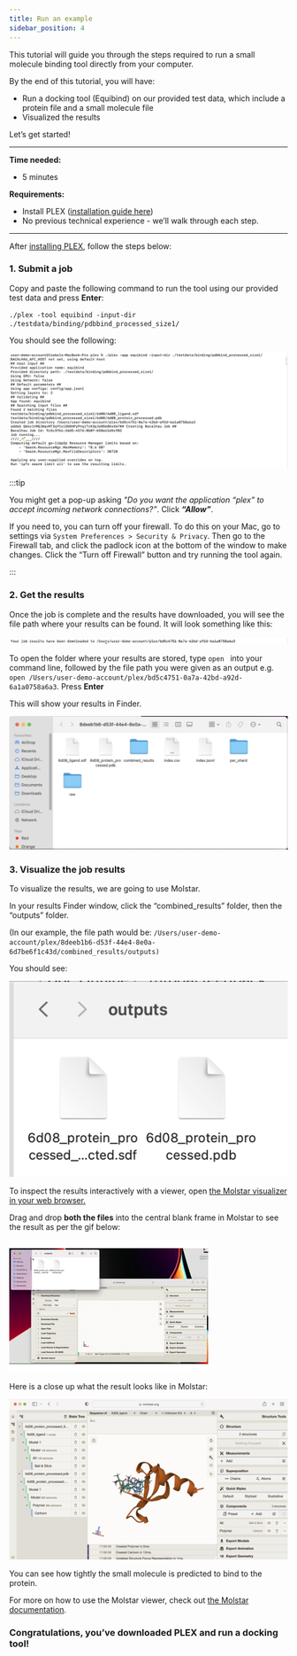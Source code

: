 ```yaml
---
title: Run an example
sidebar_position: 4
---
```


This tutorial will guide you through the steps required to run a small molecule binding tool directly from your computer.

By the end of this tutorial, you will have:

* Run a docking tool (Equibind) on our provided test data, which include a protein file and a small molecule file
* Visualized the results

Let’s get started!

---

**Time needed:**
- 5 minutes

**Requirements:**

- Install PLEX ([installation guide here](../getting-started/install-plex.md))
- No previous technical experience - we’ll walk through each step.

---

After [installing PLEX](../getting-started/install-plex.md), follow the steps below:

### 1. Submit a job

Copy and paste the following command to run the tool using our provided test data and press **Enter**:

```
./plex -tool equibind -input-dir ./testdata/binding/pdbbind_processed_size1/
```

You should see the following:

<!-- NOTE: The following screenshot needs to be updated when ToolToBacalhau is ready -->

![submitted](screenshot-Jobrunning.png)

:::tip

You might get a pop-up asking *"Do you want the application “plex” to accept incoming network connections?”*. Click ***“Allow”***.

If you need to, you can turn off your firewall. To do this on your Mac, go to settings via `System Preferences > Security & Privacy`. Then go to the Firewall tab, and click the padlock icon at the bottom of the window to make changes. Click the “Turn off Firewall” button and try running the tool again.

:::

### 2. Get the results

Once the job is complete and the results have downloaded, you will see the file path where your results can be found. It will look something like this: 

![result.png](screenshot-resultsdownloaded.png)

To open the folder where your results are stored, type ```open ``` into your command line, followed by the file path you were given as an output e.g. ```open /Users/user-demo-account/plex/bd5c4751-0a7a-42bd-a92d-6a1a0758a6a3```.  Press **Enter**

This will show your results in Finder.

![InstallationTutorial_Screenshot_with_results_folder](InstallationTutorial_Screenshot_with_results_folder.png)

### 3. Visualize the job results

To visualize the results, we are going to use Molstar.

In your results Finder window, click the “combined_results” folder, then the “outputs” folder.

(In our example, the file path would be: ```/Users/user-demo-account/plex/8deeb1b6-d53f-44e4-8e0a-6d7be6f1c43d/combined_results/outputs)```

You should see:

![InstallationTutorial_Screenshot_with_outputs](InstallationTutorial_Screenshot_with_outputs.png)

To inspect the results interactively with a viewer, open [the Molstar visualizer in your web browser.](https://molstar.org/viewer/)

Drag and drop **both the files** into the central blank frame in Molstar to see the result as per the gif below:

![molstar_draganddrop](Gif_-_drag_and_drop_molstar.gif)

Here is a close up what the result looks like in Molstar:

![molstar](InstallationTutorial_Screenshot_of_Molstar.png)

You can see how tightly the small molecule is predicted to bind to the protein. 

For more on how to use the Molstar viewer, check out [the Molstar documentation](https://molstar.org/viewer-docs/).

### Congratulations, you’ve downloaded PLEX and run a docking tool!


